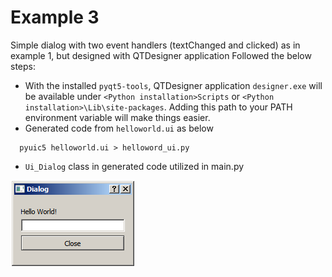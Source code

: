 # Example 3
Simple dialog with two event handlers (textChanged and clicked) as in example 1, but designed with QTDesigner application
Followed the below steps:
* With the installed `pyqt5-tools`, QTDesigner application `designer.exe` will be available under `<Python installation>Scripts` or `<Python installation>\Lib\site-packages`. Adding this path to your PATH environment variable will make things easier.
* Generated code from `helloworld.ui` as below
```
  pyuic5 helloworld.ui > helloword_ui.py
```
* `Ui_Dialog` class in generated code utilized in main.py

![alt text](https://raw.githubusercontent.com/aliakyurek/python-gui/master/example3/image.png)
